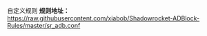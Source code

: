 自定义规则
**规则地址：**<https://raw.githubusercontent.com/xiabob/Shadowrocket-ADBlock-Rules/master/sr_adb.conf>
